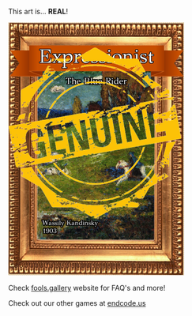 This art is... 
 **REAL**! 
 
 ![alt text](The_Blue_Rider_Real.png?raw=true "Artwork Card")  
 
 Check [fools.gallery](https://fools.gallery/) website for FAQ's and more! 
 
 Check out our other games at [endcode.us](https://endcode.us/)